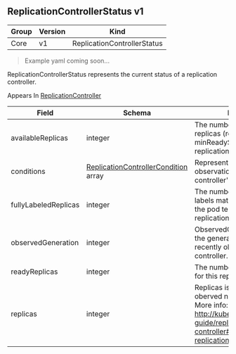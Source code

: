 ## ReplicationControllerStatus v1

Group        | Version     | Kind
------------ | ---------- | -----------
Core | v1 | ReplicationControllerStatus

> Example yaml coming soon...



ReplicationControllerStatus represents the current status of a replication controller.

<aside class="notice">
Appears In  <a href="#replicationcontroller-v1">ReplicationController</a> </aside>

Field        | Schema     | Description
------------ | ---------- | -----------
availableReplicas | integer | The number of available replicas (ready for at least minReadySeconds) for this replication controller.
conditions | [ReplicationControllerCondition](#replicationcontrollercondition-v1) array | Represents the latest available observations of a replication controller's current state.
fullyLabeledReplicas | integer | The number of pods that have labels matching the labels of the pod template of the replication controller.
observedGeneration | integer | ObservedGeneration reflects the generation of the most recently observed replication controller.
readyReplicas | integer | The number of ready replicas for this replication controller.
replicas | integer | Replicas is the most recently oberved number of replicas. More info: http://kubernetes.io/docs/user-guide/replication-controller#what-is-a-replication-controller

